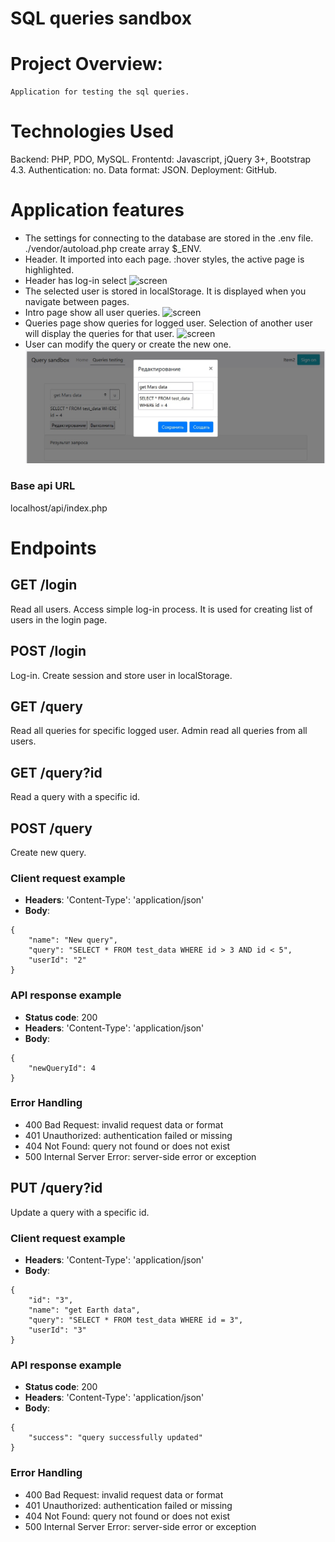 ﻿# SQL queries sandbox

# Project Overview:
```
Application for testing the sql queries.
```
# Technologies Used
Backend: PHP, PDO, MySQL.
Frontentd: Javascript, jQuery 3+, Bootstrap 4.3.
Authentication: no.
Data format: JSON.
Deployment: GitHub.

# Application features
- The settings for connecting to the database are stored in the .env file. ./vendor/autoload.php create array $_ENV.
- Header. It imported into each page. :hover styles, the active page is highlighted.
- Header has log-in select
![screen](https://github.com/bart-git21/JS-PHP-MySQL--sql-queries-testing/blob/main/login.jpg)
- The selected user is stored in localStorage. It is displayed when you navigate between pages. 
- Intro page show all user queries.
![screen](https://github.com/bart-git21/JS-PHP-MySQL--sql-queries-testing/blob/main/intro.jpg)
- Queries page show queries for logged user. Selection of another user will display the queries for that user.
![screen](https://github.com/bart-git21/JS-PHP-MySQL--sql-queries-testing/blob/main/query.jpg)
- User can modify the query or create the new one.
![screen](https://github.com/bart-git21/JS-PHP-MySQL--sql-queries-sandbox/blob/main/edit.jpg)

### Base api URL
localhost/api/index.php

# Endpoints

## GET /login
Read all users. Access simple log-in process. It is used for creating list of users in the login page.

## POST /login
Log-in. Create session and store user in localStorage.

## GET /query
Read all queries for specific logged user. Admin read all queries from all users.

## GET /query?id
Read a query with a specific id.

## POST /query
Create new query.
### Client request example
* **Headers**: 'Content-Type': 'application/json'
* **Body**:
```
{
    "name": "New query",
    "query": "SELECT * FROM test_data WHERE id > 3 AND id < 5",
    "userId": "2"
}
```
### API response example
* **Status code**: 200
* **Headers**: 'Content-Type': 'application/json'
* **Body**:
```
{
    "newQueryId": 4
}
```
### Error Handling
- 400 Bad Request: invalid request data or format
- 401 Unauthorized: authentication failed or missing
- 404 Not Found: query not found or does not exist
- 500 Internal Server Error: server-side error or exception

## PUT /query?id
Update a query with a specific id.
### Client request example
* **Headers**: 'Content-Type': 'application/json'
* **Body**:
```
{
    "id": "3",
    "name": "get Earth data",
    "query": "SELECT * FROM test_data WHERE id = 3",
    "userId": "3"
}
```
### API response example
* **Status code**: 200
* **Headers**: 'Content-Type': 'application/json'
* **Body**:
```
{
    "success": "query successfully updated"
}
```
### Error Handling
- 400 Bad Request: invalid request data or format
- 401 Unauthorized: authentication failed or missing
- 404 Not Found: query not found or does not exist
- 500 Internal Server Error: server-side error or exception